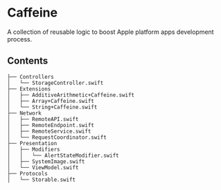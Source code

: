 # Caffeine

A collection of reusable logic to boost Apple platform apps development process.

## Contents

```
├── Controllers
│   └── StorageController.swift
├── Extensions
│   ├── AdditiveArithmetic+Caffeine.swift
│   ├── Array+Caffeine.swift
│   └── String+Caffeine.swift
├── Network
│   ├── RemoteAPI.swift
│   ├── RemoteEndpoint.swift
│   ├── RemoteService.swift
│   └── RequestCoordinator.swift
├── Presentation
│   ├── Modifiers
│   │   └── AlertStateModifier.swift
│   ├── SystemImage.swift
│   └── ViewModel.swift
├── Protocols
│   └── Storable.swift
```

